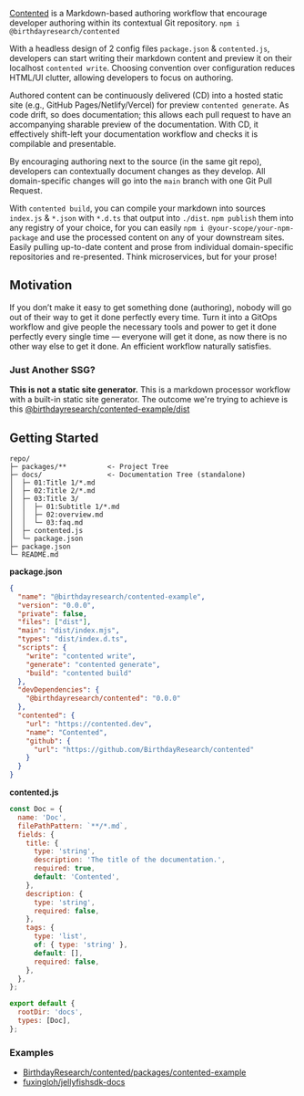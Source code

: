 [Contented](https://contented.dev) is a Markdown-based authoring workflow that encourage developer authoring within
its contextual Git repository. `npm i @birthdayresearch/contented`

With a headless design of 2 config files `package.json` & `contented.js`, developers can start writing their markdown
content and preview it on their localhost `contented write`. Choosing convention over configuration reduces HTML/UI
clutter, allowing developers to focus on authoring.

Authored content can be continuously delivered (CD) into a hosted static site (e.g., GitHub Pages/Netlify/Vercel) for
preview `contented generate`. As code drift, so does documentation; this allows each pull request to have an
accompanying sharable preview of the documentation. With CD, it effectively shift-left your documentation workflow and
checks it is compilable and presentable.

By encouraging authoring next to the source (in the same git repo), developers can contextually document changes as they
develop. All domain-specific changes will go into the `main` branch with one Git Pull Request.

With `contented build`, you can compile your markdown into sources `index.js` & `*.json` with `*.d.ts` that output
into `./dist`. `npm publish` them into any registry of your choice, for you can
easily `npm i @your-scope/your-npm-package` and use the processed content on any of your downstream sites. Easily
pulling up-to-date content and prose from individual domain-specific repositories and re-presented. Think microservices,
but for your prose!

## Motivation

If you don’t make it easy to get something done (authoring), nobody will go out of their way to get it done perfectly
every time. Turn it into a GitOps workflow and give people the necessary tools and power to get it done perfectly every
single time — everyone will get it done, as now there is no other way else to get it done. An efficient workflow
naturally satisfies.

### Just Another SSG?

**This is not a static site generator.** This is a markdown processor workflow with a built-in static site generator.
The outcome we're trying to achieve is
this [@birthdayresearch/contented-example/dist](https://www.jsdelivr.com/package/npm/@birthdayresearch/contented-example)

## Getting Started

```text
repo/
├─ packages/**          <- Project Tree
├─ docs/                <- Documentation Tree (standalone)
│  ├─ 01:Title 1/*.md
│  ├─ 02:Title 2/*.md
│  ├─ 03:Title 3/
│  │  ├─ 01:Subtitle 1/*.md
│  │  ├─ 02:overview.md
│  │  └─ 03:faq.md
│  ├─ contented.js
│  └─ package.json
├─ package.json
└─ README.md
```

**package.json**

```json
{
  "name": "@birthdayresearch/contented-example",
  "version": "0.0.0",
  "private": false,
  "files": ["dist"],
  "main": "dist/index.mjs",
  "types": "dist/index.d.ts",
  "scripts": {
    "write": "contented write",
    "generate": "contented generate",
    "build": "contented build"
  },
  "devDependencies": {
    "@birthdayresearch/contented": "0.0.0"
  },
  "contented": {
    "url": "https://contented.dev",
    "name": "Contented",
    "github": {
      "url": "https://github.com/BirthdayResearch/contented"
    }
  }
}
```

**contented.js**

```js
const Doc = {
  name: 'Doc',
  filePathPattern: `**/*.md`,
  fields: {
    title: {
      type: 'string',
      description: 'The title of the documentation.',
      required: true,
      default: 'Contented',
    },
    description: {
      type: 'string',
      required: false,
    },
    tags: {
      type: 'list',
      of: { type: 'string' },
      default: [],
      required: false,
    },
  },
};

export default {
  rootDir: 'docs',
  types: [Doc],
};
```

### Examples

- [BirthdayResearch/contented/packages/contented-example](https://github.com/BirthdayResearch/contented/tree/main/packages/contented-example)
- [fuxingloh/jellyfishsdk-docs](https://github.com/fuxingloh/jellyfishsdk-docs)
